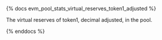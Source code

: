 {% docs evm_pool_stats_virtual_reserves_token1_adjusted %}

The virtual reserves of token1, decimal adjusted, in the pool.

{% enddocs %}
